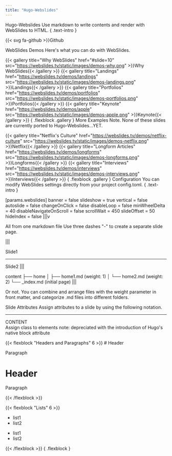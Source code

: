 ```yaml
---
title: "Hugo-Webslides"
---
```


Hugo-Webslides
Use markdown to write contents and render with WebSlides to HTML. { .text-intro }

{{< svg fa-github >}}Github

WebSlides Demos
Here's what you can do with WebSlides.

{{< gallery title="Why WebSlides" href="#slide=10" src="https://webslides.tv/static/images/demos-why.png" >}}Why WebSlides{{< /gallery >}}
{{< gallery title="Landings" href="https://webslides.tv/demos/landings" src="https://webslides.tv/static/images/demos-landings.png" >}}Landings{{< /gallery >}}
{{< gallery title="Portfolios" href="https://webslides.tv/demos/portfolios" src="https://webslides.tv/static/images/demos-portfolios.png" >}}Portfolios{{< /gallery >}}
{{< gallery title="Keynote" href="https://webslides.tv/demos/apple" src="https://webslides.tv/static/images/demos-apple.png" >}}Keynote{{< /gallery >}} { .flexblock .gallery }
More Examples
Note. None of these slides are currently ported to Hugo-Webslides...YET.

{{< gallery title="Netflix's Culture" href="https://webslides.tv/demos/netflix-culture" src="https://webslides.tv/static/images/demos-netflix.png" >}}Netflix{{< /gallery >}}
{{< gallery title="Longform Articles" href="https://webslides.tv/demos/longforms" src="https://webslides.tv/static/images/demos-longforms.png" >}}Longforms{{< /gallery >}}
{{< gallery title="Interviews" href="https://webslides.tv/demos/interviews" src="https://webslides.tv/static/images/demos-interviews.png" >}}Interviews{{< /gallery >}} { .flexblock .gallery }
Configuration
You can modify WebSlides settings directly from your project config.toml. { .text-intro }

[params.webslides]
  banner = false
  slideshow = true
  vertical = false
  autoslide = false
  changeOnClick = false
  disableLoop = false
  minWheelDelta = 40
  disableNavigateOnScroll = false
  scrollWait = 450
  slideOffset = 50
  hideIndex = false
|||v

All from one markdown file
Use three dashes "-" to create a separate slide page.

|||

Slide1

---

Slide2
|||

content
├── home
│   ├── home1.md (weight: 1)
│   └── home2.md (weight: 2)
└── _index.md (initial page)
|||

Or not.
You can combine and arrange files with the weight parameter in front matter, and categorize .md files into different folders.

Slide Attributes
Assign attributes to a slide by using the following notation.

---
<!-- : .class .class2 ..sub-class bg=bg-class bgimage=(frame|dark|light)|http://image-url/ bgpos=POSITION -->
<section id="section-x" class="bg-class slide current" style="">
  <span class="background-POSITION" style="background-image:url('http://image-url/')"></span>
  <span class="background frame"></span>
  <div class="class class2">
    <div class="sub-class">
      CONTENT
    </div>
  </div>
</section>
Assign class to elements
note: depreciated with the introduction of Hugo's native block attribute

{{< flexblock "Headers and Paragraphs" 6 >}} # <!-- : .hClass -->Header
<!-- : .pClass -->Paragraph
<h1 class="hClass">Header</h1>
<p class="pClass">Paragraph</p>
{{< /flexblock >}}

{{< flexblock "Lists" 6 >}} <!-- : .listClass -->
- list1
- list2
<ul class="listClass">
  <li>list1</li>
  <li>list2</li>
</ul>
{{< /flexblock >}} { .flexblock }